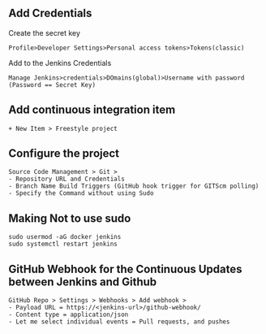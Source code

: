 ## Add Credentials
Create the secret key
```
Profile>Developer Settings>Personal access tokens>Tokens(classic)
```
Add to the Jenkins Credentials
```
Manage Jenkins>credentials>DOmains(global)>Username with password (Password == Secret Key)
```

## Add continuous integration item
```
+ New Item > Freestyle project
```

## Configure the project
```
Source Code Management > Git > 
- Repository URL and Credentials
- Branch Name Build Triggers (GitHub hook trigger for GITScm polling) 
- Specify the Command without using Sudo
```
## Making Not to use sudo
```
sudo usermod -aG docker jenkins
sudo systemctl restart jenkins
```
## GitHub Webhook for the Continuous Updates between Jenkins and Github
```
GitHub Repo > Settings > Webhooks > Add webhook > 
- Payload URL = https://<jenkins-url>/github-webhook/
- Content type = application/json
- Let me select individual events = Pull requests, and pushes
```